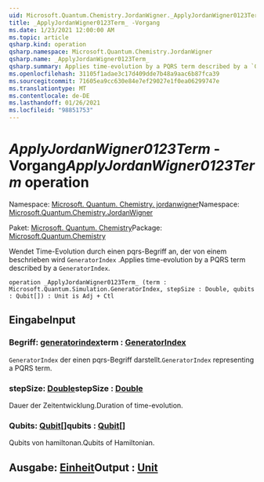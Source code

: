 ```yaml
---
uid: Microsoft.Quantum.Chemistry.JordanWigner._ApplyJordanWigner0123Term_
title: _ApplyJordanWigner0123Term_ -Vorgang
ms.date: 1/23/2021 12:00:00 AM
ms.topic: article
qsharp.kind: operation
qsharp.namespace: Microsoft.Quantum.Chemistry.JordanWigner
qsharp.name: _ApplyJordanWigner0123Term_
qsharp.summary: Applies time-evolution by a PQRS term described by a `GeneratorIndex`.
ms.openlocfilehash: 31105f1adae3c17d409dde7b48a9aac6b87fca39
ms.sourcegitcommit: 71605ea9cc630e84e7ef29027e1f0ea06299747e
ms.translationtype: MT
ms.contentlocale: de-DE
ms.lasthandoff: 01/26/2021
ms.locfileid: "98851753"
---
```

# <a name="_applyjordanwigner0123term_-operation"></a><span data-ttu-id="4ca63-102">_ApplyJordanWigner0123Term_ -Vorgang</span><span class="sxs-lookup"><span data-stu-id="4ca63-102">_ApplyJordanWigner0123Term_ operation</span></span>

<span data-ttu-id="4ca63-103">Namespace: [Microsoft. Quantum. Chemistry. jordanwigner](xref:Microsoft.Quantum.Chemistry.JordanWigner)</span><span class="sxs-lookup"><span data-stu-id="4ca63-103">Namespace: [Microsoft.Quantum.Chemistry.JordanWigner](xref:Microsoft.Quantum.Chemistry.JordanWigner)</span></span>

<span data-ttu-id="4ca63-104">Paket: [Microsoft. Quantum. Chemistry](https://nuget.org/packages/Microsoft.Quantum.Chemistry)</span><span class="sxs-lookup"><span data-stu-id="4ca63-104">Package: [Microsoft.Quantum.Chemistry](https://nuget.org/packages/Microsoft.Quantum.Chemistry)</span></span>


<span data-ttu-id="4ca63-105">Wendet Time-Evolution durch einen pqrs-Begriff an, der von einem beschrieben wird `GeneratorIndex` .</span><span class="sxs-lookup"><span data-stu-id="4ca63-105">Applies time-evolution by a PQRS term described by a `GeneratorIndex`.</span></span>

```qsharp
operation _ApplyJordanWigner0123Term_ (term : Microsoft.Quantum.Simulation.GeneratorIndex, stepSize : Double, qubits : Qubit[]) : Unit is Adj + Ctl
```


## <a name="input"></a><span data-ttu-id="4ca63-106">Eingabe</span><span class="sxs-lookup"><span data-stu-id="4ca63-106">Input</span></span>

### <a name="term--generatorindex"></a><span data-ttu-id="4ca63-107">Begriff: [generatorindex](xref:Microsoft.Quantum.Simulation.GeneratorIndex)</span><span class="sxs-lookup"><span data-stu-id="4ca63-107">term : [GeneratorIndex](xref:Microsoft.Quantum.Simulation.GeneratorIndex)</span></span>

<span data-ttu-id="4ca63-108">`GeneratorIndex` der einen pqrs-Begriff darstellt.</span><span class="sxs-lookup"><span data-stu-id="4ca63-108">`GeneratorIndex` representing a PQRS term.</span></span>


### <a name="stepsize--double"></a><span data-ttu-id="4ca63-109">stepSize: [Double](xref:microsoft.quantum.lang-ref.double)</span><span class="sxs-lookup"><span data-stu-id="4ca63-109">stepSize : [Double](xref:microsoft.quantum.lang-ref.double)</span></span>

<span data-ttu-id="4ca63-110">Dauer der Zeitentwicklung.</span><span class="sxs-lookup"><span data-stu-id="4ca63-110">Duration of time-evolution.</span></span>


### <a name="qubits--qubit"></a><span data-ttu-id="4ca63-111">Qubits: [Qubit](xref:microsoft.quantum.lang-ref.qubit)[]</span><span class="sxs-lookup"><span data-stu-id="4ca63-111">qubits : [Qubit](xref:microsoft.quantum.lang-ref.qubit)[]</span></span>

<span data-ttu-id="4ca63-112">Qubits von hamiltonan.</span><span class="sxs-lookup"><span data-stu-id="4ca63-112">Qubits of Hamiltonian.</span></span>



## <a name="output--unit"></a><span data-ttu-id="4ca63-113">Ausgabe: [Einheit](xref:microsoft.quantum.lang-ref.unit)</span><span class="sxs-lookup"><span data-stu-id="4ca63-113">Output : [Unit](xref:microsoft.quantum.lang-ref.unit)</span></span>

